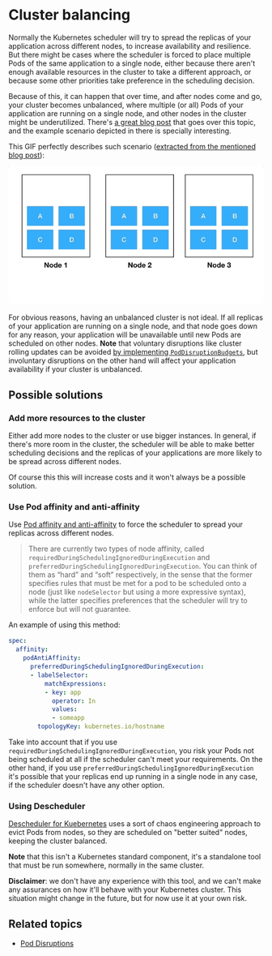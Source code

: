 # Cluster balancing

Normally the Kubernetes scheduler will try to spread the replicas of your application across different nodes, to increase availability and resilience. But there might be cases where the scheduler is forced to place multiple Pods of the same application to a single node, either because there aren't enough available resources in the cluster to take a different approach, or because some other priorities take preference in the scheduling decision.

Because of this, it can happen that over time, and after nodes come and go, your cluster becomes unbalanced, where multiple (or all) Pods of your application are running on a single node, and other nodes in the cluster might be underutilized. There's [a great blog post](https://itnext.io/keep-you-kubernetes-cluster-balanced-the-secret-to-high-availability-17edf60d9cb7) that goes over this topic, and the example scenario depicted in there is specially interesting.

This GIF perfectly describes such scenario ([extracted from the mentioned blog post](https://itnext.io/keep-you-kubernetes-cluster-balanced-the-secret-to-high-availability-17edf60d9cb7)):

![](./images/unbalanced_cluster.gif)

For obvious reasons, having an unbalanced cluster is not ideal. If all replicas of your application are running on a single node, and that node goes down for any reason, your application will be unavailable until new Pods are scheduled on other nodes. **Note** that voluntary disruptions like cluster rolling updates can be avoided [by implementing `PodDisruptionBudgets`](./pod_disruptions.md), but involuntary disruptions on the other hand will affect your application availability if your cluster is unbalanced.

## Possible solutions

### Add more resources to the cluster

Either add more nodes to the cluster or use bigger instances. In general, if there's more room in the cluster, the scheduler will be able to make better scheduling decisions and the replicas of your applications are more likely to be spread across different nodes.

Of course this this will increase costs and it won't always be a possible solution.

### Use Pod affinity and anti-affinity

Use [Pod affinity and anti-affinity](https://kubernetes.io/docs/concepts/configuration/assign-pod-node/#affinity-and-anti-affinity) to force the scheduler to spread your replicas across different nodes.

> There are currently two types of node affinity, called `requiredDuringSchedulingIgnoredDuringExecution` and `preferredDuringSchedulingIgnoredDuringExecution`. You can think of them as “hard” and “soft” respectively, in the sense that the former specifies rules that must be met for a pod to be scheduled onto a node (just like `nodeSelector` but using a more expressive syntax), while the latter specifies preferences that the scheduler will try to enforce but will not guarantee.

An example of using this method:

```yaml
spec:
  affinity:
    podAntiAffinity:
      preferredDuringSchedulingIgnoredDuringExecution:
      - labelSelector:
          matchExpressions:
          - key: app
            operator: In
            values:
            - someapp
        topologyKey: kubernetes.io/hostname
```

Take into account that if you use `requiredDuringSchedulingIgnoredDuringExecution`, you risk your Pods not being scheduled at all if the scheduler can't meet your requirements. On the other hand, if you use `preferredDuringSchedulingIgnoredDuringExecution` it's possible that your replicas end up running in a single node in any case, if the scheduler doesn't have any other option.

### Using Descheduler

[Descheduler for Kuebernetes](https://github.com/kubernetes-incubator/descheduler) uses a sort of chaos engineering approach to evict Pods from nodes, so they are scheduled on "better suited" nodes, keeping the cluster balanced.

**Note** that this isn't a Kubernetes standard component, it's a standalone tool that must be run somewhere, normally in the same cluster.

**Disclaimer**: we don't have any experience with this tool, and we can't make any assurances on how it'll behave with your Kubernetes cluster. This situation might change in the future, but for now use it at your own risk.

## Related topics

- [Pod Disruptions](./pod_disruptions.md)
